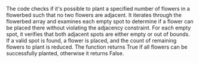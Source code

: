 The code checks if it's possible to plant a specified number of flowers in a flowerbed such that no two flowers are adjacent. 
It iterates through the flowerbed array and examines each empty spot to determine if a flower can be placed there without violating the adjacency constraint. 
For each empty spot, it verifies that both adjacent spots are either empty or out of bounds. 
If a valid spot is found, a flower is placed, and the count of remaining flowers to plant is reduced. 
The function returns True if all flowers can be successfully planted, otherwise it returns False.
